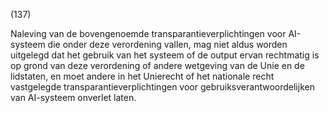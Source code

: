 (137)

Naleving van de bovengenoemde transparantieverplichtingen voor AI-systeem die onder deze verordening vallen, mag niet aldus worden uitgelegd dat het gebruik van het systeem of de output ervan rechtmatig is op grond van deze verordening of andere wetgeving van de Unie en de lidstaten, en moet andere in het Unierecht of het nationale recht vastgelegde transparantieverplichtingen voor gebruiksverantwoordelijken van AI-systeem onverlet laten.
